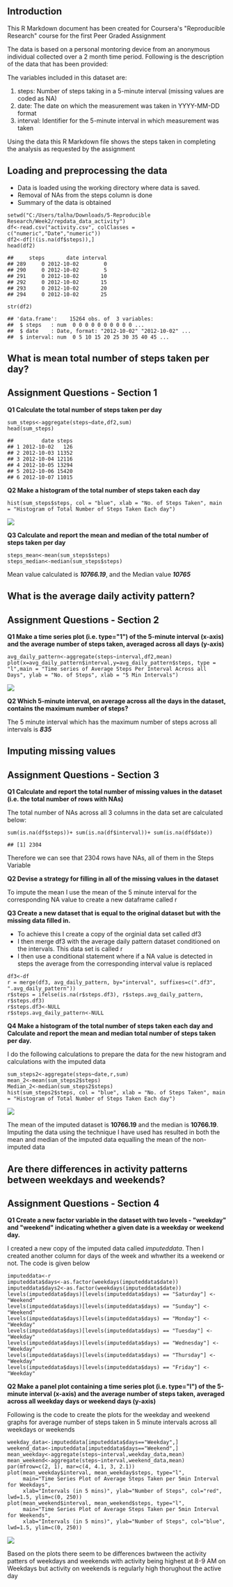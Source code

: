 Introduction
------------

This R Markdown document has been created for Coursera's "Reproducible
Research" course for the first Peer Graded Assignment

The data is based on a personal montoring device from an anonymous
individual collected over a 2 month time period. Following is the
description of the data that has been provided:

The variables included in this dataset are:

1.  steps: Number of steps taking in a 5-minute interval (missing values
    are coded as NA)
2.  date: The date on which the measurement was taken in YYYY-MM-DD
    format
3.  interval: Identifier for the 5-minute interval in which measurement
    was taken

Using the data this R Markdown file shows the steps taken in completing
the analysis as requested by the assignment

Loading and preprocessing the data
----------------------------------

-   Data is loaded using the working directory where data is saved.
-   Removal of NAs from the steps column is done
-   Summary of the data is obtained

<!-- -->

    setwd("C:/Users/talha/Downloads/5-Reproducible Research/Week2/repdata_data_activity")
    df<-read.csv("activity.csv", colClasses = c("numeric","Date","numeric"))
    df2<-df[!(is.na(df$steps)),]
    head(df2)

    ##     steps       date interval
    ## 289     0 2012-10-02        0
    ## 290     0 2012-10-02        5
    ## 291     0 2012-10-02       10
    ## 292     0 2012-10-02       15
    ## 293     0 2012-10-02       20
    ## 294     0 2012-10-02       25

    str(df2)

    ## 'data.frame':    15264 obs. of  3 variables:
    ##  $ steps   : num  0 0 0 0 0 0 0 0 0 0 ...
    ##  $ date    : Date, format: "2012-10-02" "2012-10-02" ...
    ##  $ interval: num  0 5 10 15 20 25 30 35 40 45 ...

What is mean total number of steps taken per day?
-------------------------------------------------

Assignment Questions - Section 1
--------------------------------

**Q1 Calculate the total number of steps taken per day**

    sum_steps<-aggregate(steps~date,df2,sum)
    head(sum_steps)

    ##         date steps
    ## 1 2012-10-02   126
    ## 2 2012-10-03 11352
    ## 3 2012-10-04 12116
    ## 4 2012-10-05 13294
    ## 5 2012-10-06 15420
    ## 6 2012-10-07 11015

**Q2 Make a histogram of the total number of steps taken each day**

    hist(sum_steps$steps, col = "blue", xlab = "No. of Steps Taken", main = "Histogram of Total Number of Steps Taken Each day")

![](PA1_Template_files/figure-markdown_strict/unnamed-chunk-3-1.png)

**Q3 Calculate and report the mean and median of the total number of
steps taken per day**

    steps_mean<-mean(sum_steps$steps)
    steps_median<-median(sum_steps$steps)

Mean value calculated is ***10766.19***, and the Median value
***10765***

What is the average daily activity pattern?
-------------------------------------------

Assignment Questions - Section 2
--------------------------------

**Q1 Make a time series plot (i.e. type="1") of the 5-minute interval
(x-axis) and the average number of steps taken, averaged across all days
(y-axis)**

    avg_daily_pattern<-aggregate(steps~interval,df2,mean)
    plot(x=avg_daily_pattern$interval,y=avg_daily_pattern$steps, type = "l",main = "Time series of Average Steps Per Interval Across all Days", ylab = "No. of Steps", xlab = "5 Min Intervals")

![](PA1_Template_files/figure-markdown_strict/unnamed-chunk-5-1.png)

**Q2 Which 5-minute interval, on average across all the days in the
dataset, contains the maximum number of steps?**

The 5 minute interval which has the maximum number of steps across all
intervals is ***835***

Imputing missing values
-----------------------

Assignment Questions - Section 3
--------------------------------

**Q1 Calculate and report the total number of missing values in the
dataset (i.e. the total number of rows with NAs)**

The total number of NAs across all 3 columns in the data set are
calculated below:

    sum(is.na(df$steps))+ sum(is.na(df$interval))+ sum(is.na(df$date))

    ## [1] 2304

Therefore we can see that 2304 rows have NAs, all of them in the Steps
Variable

**Q2 Devise a strategy for filling in all of the missing values in the
dataset**

To impute the mean I use the mean of the 5 minute interval for the
corresponding NA value to create a new dataframe called r

**Q3 Create a new dataset that is equal to the original dataset but with
the missing data filled in.**

-   To achieve this I create a copy of the orginial data set called df3
-   I then merge df3 with the average daily pattern dataset conditioned
    on the intervals. This data set is called r
-   I then use a conditional statement where if a NA value is detected
    in steps the average from the corresponding interval value is
    replaced

<!-- -->

    df3<-df
    r = merge(df3, avg_daily_pattern, by="interval", suffixes=c(".df3", ".avg_daily_pattern"))
    r$steps = ifelse(is.na(r$steps.df3), r$steps.avg_daily_pattern, r$steps.df3)
    r$steps.df3<-NULL
    r$steps.avg_daily_pattern<-NULL

**Q4 Make a histogram of the total number of steps taken each day and
Calculate and report the mean and median total number of steps taken per
day.**

I do the following calculations to prepare the data for the new
histogram and calculations with the imputed data

    sum_steps2<-aggregate(steps~date,r,sum)
    mean_2<-mean(sum_steps2$steps)
    Median_2<-median(sum_steps2$steps)
    hist(sum_steps2$steps, col = "blue", xlab = "No. of Steps Taken", main = "Histogram of Total Number of Steps Taken Each day")

![](PA1_Template_files/figure-markdown_strict/unnamed-chunk-8-1.png)

The mean of the imputed dataset is **10766.19** and the median is
**10766.19**. Imputing the data using the technique I have used has
resulted in both the mean and median of the imputed data equalling the
mean of the non-imputed data

Are there differences in activity patterns between weekdays and weekends?
-------------------------------------------------------------------------

Assignment Questions - Section 4
--------------------------------

**Q1 Create a new factor variable in the dataset with two levels -
"weekday" and "weekend" indicating whether a given date is a weekday or
weekend day.**

I created a new copy of the imputed data called *imputeddata*. Then I
created another column for days of the week and whwther its a weekend or
not. The code is given below

    imputeddata<-r
    imputeddata$days<-as.factor(weekdays(imputeddata$date))
    imputeddata$days2<-as.factor(weekdays(imputeddata$date))
    levels(imputeddata$days)[levels(imputeddata$days) == "Saturday"] <- "Weekend"
    levels(imputeddata$days)[levels(imputeddata$days) == "Sunday"] <- "Weekend"
    levels(imputeddata$days)[levels(imputeddata$days) == "Monday"] <- "Weekday"
    levels(imputeddata$days)[levels(imputeddata$days) == "Tuesday"] <- "Weekday"
    levels(imputeddata$days)[levels(imputeddata$days) == "Wednesday"] <- "Weekday"
    levels(imputeddata$days)[levels(imputeddata$days) == "Thursday"] <- "Weekday"
    levels(imputeddata$days)[levels(imputeddata$days) == "Friday"] <- "Weekday"

**Q2 Make a panel plot containing a time series plot (i.e. type="l") of
the 5-minute interval (x-axis) and the average number of steps taken,
averaged across all weekday days or weekend days (y-axis)**

Following is the code to create the plots for the weekday and weekend
graphs for average number of steps taken in 5 minute intervals across
all weekdays or weekends

    weekday_data<-imputeddata[imputeddata$days=="Weekday",]
    weekend_data<-imputeddata[imputeddata$days=="Weekend",]
    mean_weekday<-aggregate(steps~interval,weekday_data,mean)   
    mean_weekend<-aggregate(steps~interval,weekend_data,mean) 
    par(mfrow=c(2, 1), mar=c(4, 4.1, 3, 2.1))
    plot(mean_weekday$interval, mean_weekday$steps, type="l",
         main="Time Series Plot of Average Steps Taken per 5min Interval for Weekdays",
         xlab="Intervals (in 5 mins)", ylab="Number of Steps", col="red", lwd=1.5, ylim=c(0, 250))
    plot(mean_weekend$interval, mean_weekend$steps, type="l",
         main="Time Series Plot of Average Steps Taken per 5min Interval for Weekends",
         xlab="Intervals (in 5 mins)", ylab="Number of Steps", col="blue", lwd=1.5, ylim=c(0, 250))

![](PA1_Template_files/figure-markdown_strict/unnamed-chunk-10-1.png)

Based on the plots there seem to be differences bwtween the activity
patters of weekdays and weekends with activity being highest at 8-9 AM
on Weekdays but activity on weekends is regularly high thorughout the
active day
